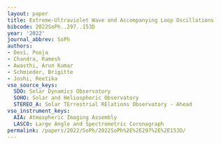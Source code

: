 ```yaml
---
layout: paper
title: Extreme-Ultraviolet Wave and Accompanying Loop Oscillations
bibcode: 2022SoPh..297..153D
year: '2022'
journal_abbrev: SoPh
authors:
- Devi, Pooja
- Chandra, Ramesh
- Awasthi, Arun Kumar
- Schmieder, Brigitte
- Joshi, Reetika
vso_source_keys:
  SDO: Solar Dynamics Observatory
  SOHO: Solar and Heliospheric Observatory
  STEREO_A: Solar TErrestrial RElations Observatory - Ahead
vso_instrument_keys:
  AIA: Atmospheric Imaging Assembly
  LASCO: Large Angle and Spectrometric Coronagraph
permalink: /papers/2022/SoPh/2022SoPh%2E%2E297%2E%2E153D/
---
```

